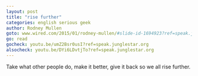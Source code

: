 ```yaml
---
layout: post
title: "rise further"
categories: english serious geek
author: Rodney Mullen
goto: www.wired.com/2015/01/rodney-mullen/#slide-id-1694923?ref=speak.junglestar.org
go: read
gocheck: youtu.be/umZ2Bsr0usI?ref=speak.junglestar.org
alsocheck: youtu.be/DYi6LDvtjTo?ref=speak.junglestar.org
---
```

Take what other people do, make it better, give it back so we all rise further.
